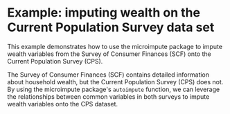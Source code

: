 # Example: imputing wealth on the Current Population Survey data set

This example demonstrates how to use the microimpute package to impute wealth variables from the Survey of Consumer Finances (SCF) onto the Current Population Survey (CPS). 

The Survey of Consumer Finances (SCF) contains detailed information about household wealth, but the Current Population Survey (CPS) does not. By using the microimpute package's `autoimpute` function, we can leverage the relationships between common variables in both surveys to impute wealth variables onto the CPS dataset.
